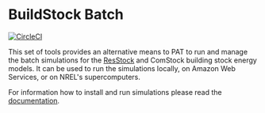 # BuildStock Batch

[![CircleCI](https://circleci.com/gh/NREL/buildstockbatch.svg?style=svg&circle-token=4333c59c1b03b3461dfd16798ba04cb26bede4c0)](https://circleci.com/gh/NREL/buildstockbatch)

This set of tools provides an alternative means to PAT to run and manage the
batch simulations for the
[ResStock](https://github.com/NREL/OpenStudio-BuildStock) and ComStock building
stock energy models. It can be used to run the simulations locally, on Amazon
Web Services, or on NREL's supercomputers.

For information how to install and run simulations please read the
[documentation](https://nrel.github.io/buildstockbatch/).
